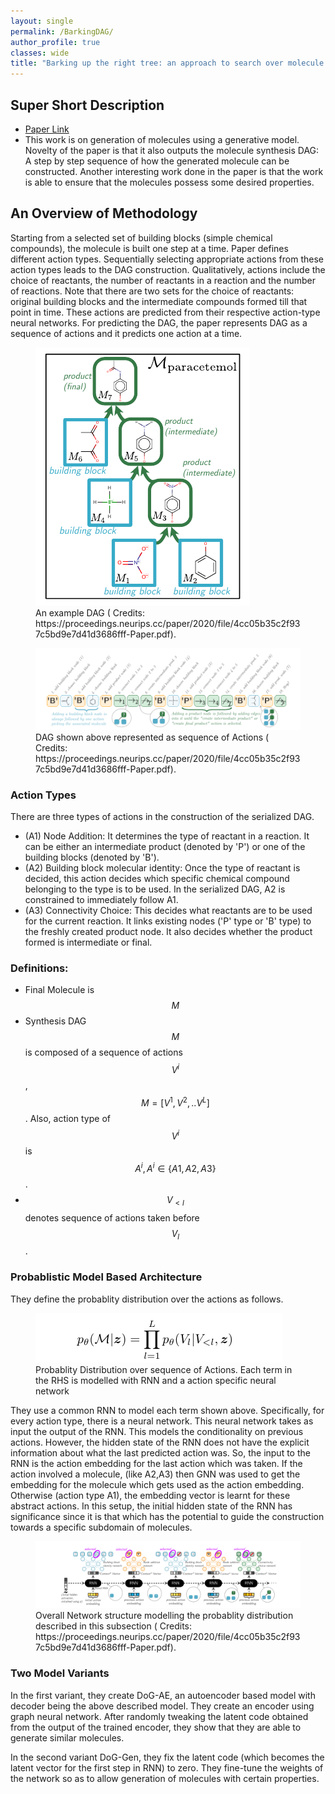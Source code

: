 ```yaml
---
layout: single
permalink: /BarkingDAG/
author_profile: true
classes: wide
title: "Barking up the right tree: an approach to search over molecule synthesis DAGs"
---
```

## Super Short Description
* [Paper Link](https://proceedings.neurips.cc/paper/2020/file/4cc05b35c2f937c5bd9e7d41d3686fff-Paper.pdf)
*  This work is on generation of molecules using a generative model. Novelty of the paper is that it also outputs the molecule synthesis DAG: A step by step sequence of how the generated molecule can be constructed. Another interesting work done in the paper is that the work is able to ensure that the molecules possess some desired properties.

## An Overview of Methodology
Starting from a selected set of building blocks (simple chemical compounds), the molecule is built one step at a time. Paper defines different action types. Sequentially selecting appropriate actions from these action types leads to the DAG construction.  Qualitatively, actions include the choice of reactants, the number of reactants in a reaction and the number of reactions. Note that there are two sets for the choice of reactants: original building blocks and the intermediate compounds formed till that point in time. These actions are predicted from their respective action-type neural networks. For predicting the DAG, the paper represents DAG as a sequence of actions and it predicts one action at a time.
<figure>
    <a href="/assets/images/barkingDAG_4.png"><img src="/assets/images/barkingDAG_4.png"></a>
    <figcaption> An example DAG ( Credits: https://proceedings.neurips.cc/paper/2020/file/4cc05b35c2f937c5bd9e7d41d3686fff-Paper.pdf).</figcaption>
</figure>

<figure>
    <a href="/assets/images/barkingDAG_3.png"><img src="/assets/images/barkingDAG_3.png"></a>
    <figcaption> DAG shown above represented as sequence of Actions ( Credits: https://proceedings.neurips.cc/paper/2020/file/4cc05b35c2f937c5bd9e7d41d3686fff-Paper.pdf).</figcaption>
</figure>

### Action Types
There are three types of actions in the construction of the serialized DAG.
* (A1) Node Addition: It determines the type of reactant in a reaction. It can be either an intermediate product (denoted by 'P') or one of the building blocks (denoted by  'B').
* (A2) Building block molecular identity: Once the type of reactant is decided, this action decides which specific chemical compound belonging to the type is to be used. In the serialized DAG, A2 is constrained to immediately follow A1.
* (A3) Connectivity Choice: This decides what reactants are to be used for the current reaction. It links existing nodes ('P' type or 'B' type) to the freshly created product node. It also decides whether the product formed is intermediate or final.

### Definitions:
* Final Molecule is $$M$$
* Synthesis DAG $$M$$ is composed of a sequence of actions $$V^i$$,  $$M=[V^1,V^2,..V^L]$$. Also, action type of $$V^i$$ is $$A^i, A^i\in\{A1,A2,A3\}$$.
* $$V_{<l}$$ denotes sequence of actions taken before $$V_l$$.

### Probablistic Model Based Architecture
They define the probablity distribution over the actions as follows.
<figure>
    <a href="/assets/images/BarkingDAG_1.png"><img src="/assets/images/barkingDAG_1.png"></a>
    <figcaption>Probablity Distribution over sequence of Actions. Each term in the RHS is modelled with RNN and a action specific neural network</figcaption>
</figure>

They use a common RNN to model each term shown above. Specifically, for every action type, there is a neural network. This neural  network takes as input the output of the RNN. This models the conditionality on previous actions. However, the hidden state of the RNN does not have the explicit information about what the last predicted action was. So, the input to the RNN is the action embedding for the last action which was taken. If the action involved a molecule, (like A2,A3) then GNN was used to get the embedding for the molecule which gets used as the action embedding. Otherwise (action type A1), the embedding vector is learnt for these abstract actions. In this setup, the initial hidden state of the RNN has significance since it is that which has the potential to guide the construction towards a specific subdomain of molecules.
<figure>
    <a href="/assets/images/barkingDAG_2.png"><img src="/assets/images/barkingDAG_2.png"></a>
    <figcaption>Overall Network structure modelling the probablity distribution described in this subsection ( Credits: https://proceedings.neurips.cc/paper/2020/file/4cc05b35c2f937c5bd9e7d41d3686fff-Paper.pdf).</figcaption>
</figure>

### Two Model Variants
In the first variant, they create DoG-AE, an autoencoder based model with decoder being the above described model. They create an encoder using graph neural network. After randomly tweaking the latent code obtained from the output of the trained encoder, they show that they are able to generate similar molecules.

In the second variant DoG-Gen, they fix the latent code (which becomes the latent vector for the first step in RNN) to zero. They fine-tune the weights of the network so as to allow generation of molecules with certain properties.
